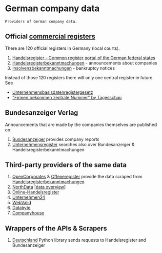 # German company data

```
Providers of German company data.
```

## Official [commercial registers](https://en.wikipedia.org/wiki/German_Commercial_Register)
There are 120 official registers in Germany (local courts).
1. [Handelsregister - Common register portal of the German federal states](https://www.handelsregister.de/rp_web/welcome.do)
2. [Handelsregisterbekanntmachungen](https://www.handelsregisterbekanntmachungen.de) - announcements about companies
3. [Insolvenzbekanntmachungen](https://neu.insolvenzbekanntmachungen.de/ap/) - bankruptcy notices 

Instead of those 120 registers there will only one central register in future. See
* [Unternehmensbasisdatenregistergesetz](http://www.gesetze-im-internet.de/ubregg/__3.html)
* ["Firmen bekommen zentrale Nummer" by Tagesschau](https://www.tagesschau.de/wirtschaft/unternehmen/unternehmensregister-transparenz-bundestag-stammdaten-basisregister-101.html)

## Bundesanzeiger Verlag
Announcements that are made by the companies themselves are published on:
1. [Bundesanzeiger](https://www.bundesanzeiger.de) provides company reports
2. [Unternehmensregister](https://www.unternehmensregister.de) searches also over Bundesanzeiger & Handelsregisterbekanntmachungen

## Third-party providers of the same data

1. [OpenCorporates](https://opencorporates.com) & [Offeneregister](https://offeneregister.de) provide the data scraped from [Handelsregisterbekanntmachungen](https://www.handelsregisterbekanntmachungen.de)
2. [NorthData](https://www.northdata.de) [[data overview](https://www.northdata.de/_coverage)]
3. [Online-Handelsregister](https://www.online-handelsregister.de) 
4. [Unternehmen24](https://www.unternehmen24.info)
5. [WebValid](https://www.webvalid.de)
6. [Databyte](https://www.databyte.de)
7. [Companyhouse](https://www.companyhouse.de)

## Wrappers of the APIs & Scrapers

1. [Deutschland](https://github.com/bundesAPI/deutschland) Python library sends requests to Handelsregister and Bundesanzeiger
